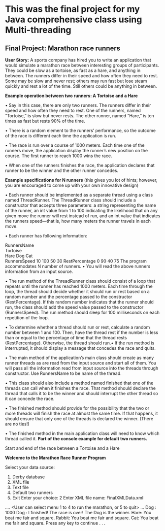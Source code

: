 # This was the final project for my Java comprehensive class using Multi-threading

## Final Project: Marathon race runners

**User Story:**  A sports company has hired you to write an application that would simulate a
marathon race between interesting groups of participants. They could be slow as a tortoise, as
fast as a hare, and anything in between. The runners differ in their speed and how often they need
to rest. Some may be slow and never rest; others may run fast but lose steam quickly and rest a
lot of the time. Still others could be anything in between.

**Example operation between two runners: A Tortoise and a Hare** 

• Say in this case, there are only two runners. The runners differ in their speed and how often
they need to rest. One of the runners, named “Tortoise,” is slow but never rests. The other
runner, named “Hare,” is ten times as fast but rests 90% of the time.

• There is a random element to the runners’ performance, so the outcome of the race is
different each time the application is run.

• The race is run over a course of 1000 meters. Each time one of the runners move, the
application display the runner’s new position on the course. The first runner to reach 1000
wins the race.

• When one of the runners finishes the race, the application declares that runner to be the
winner and the other runner concedes.

**Example specifications for N runners**  (this gives you lot of hints; however, you
are encouraged to come up with your own innovative design)

• Each runner should be implemented as a separate thread using a class named ThreadRunner.
The ThreadRunner class should include a constructor that accepts three parameters: a string
representing the name of the runner, an int value from 1 to 100 indicating the likelihood that
on any given move the runner will rest instead of run, and an int value that indicates the
runners speed—that is, how many meters the runner travels in each move.

• Each runner has following information:

RunnersName        
Tortoise        
Hare
Dog
Cat              
RunnersSpeed
10
100
50
30
RestPercentage
0
90
40
75
The program accommodates N number of runners.
• You will read the above runners information from an input source.

• The run method of the ThreadRunner class should consist of a loop that repeats until the
runner has reached 1000 meters. Each time through the loop, the thread should decide
whether it should run or rest based on a random number and the percentage passed to the
constructor (RestPercentage). If this random number indicates that the runner should run, the
class should add the speed value passed to the constructor (RunnersSpeed). The run method
should sleep for 100 milliseconds on each repetition of the loop.

• To determine whether a thread should run or rest, calculate a random number between 1 and
100. Then, have the thread rest if the number is less than or equal to the percentage of time
that the thread rests (RestPercentage). Otherwise, the thread should run.• If the run method is interrupted, it should display a message that concedes the race and quits.

• The main method of the application’s main class should create as many runner threads as are
read from the input source and start all of them. You will pass all the information read from
input source into the threads through constructor. Use RunnersName to be name of the
thread.

• This class should also include a method named finished that one of the threads can call when
it finishes the race. That method should declare the thread that calls it to be the winner and
should interrupt the other thread so it can concede the race.

• The finished method should provide for the possibility that the two or more threads will finish
the race at almost the same time. If that happens, it should ensure that only one of the threads
is declared the winner. (There are no ties!)

• The finished method in the main application class will need to know which thread called it.
**Part of the console example for default two runners.** 

Start and end of the race between a Tortoise and a Hare

**Welcome to the Marathon Race Runner Program**

Select your data source:
1. Derby database
2. XML file
3. Text file
4. Default two runners
5. Exit
Enter your choice: 2
Enter XML file name: FinalXMLData.xml

....
<program will run for however many runners are in FinalXMLData.xml file>
<The menu repeats after the conclusion and gives the choice again>
<User can select menu 1 to 4 to run the marathon, or 5 to quit>
<Second run might look like this:>
...
Dog : 1000
Dog : I finished!
The race is over! The Dog is the winner.
Hare: You beat me fair and square.
Rabbit: You beat me fair and square.
Cat: You beat me fair and square.
Press any key to continue . . .
